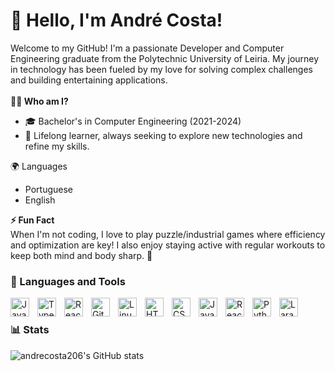 # 👋 Hello, I'm André Costa!
Welcome to my GitHub! I'm a passionate Developer and Computer Engineering graduate from the Polytechnic University of Leiria. 
My journey in technology has been fueled by my love for solving complex challenges and building entertaining applications.
<br><br>
**👨‍💻 Who am I?**
- 🎓 Bachelor's in Computer Engineering (2021-2024)
- 🧠 Lifelong learner, always seeking to explore new technologies and refine my skills.

🌍 Languages
- Portuguese 
- English 

**⚡ Fun Fact** <br>
When I'm not coding, I love to play puzzle/industrial games where efficiency and optimization are key! I also enjoy staying active with regular workouts to keep both mind and body sharp. 💪

### 🧰 Languages and Tools

<img align="left" alt="Java" width="30px" style="padding-right:10px;" src="https://cdn.jsdelivr.net/gh/devicons/devicon/icons/java/java-original.svg"/>
<img align="left" alt="TypeScript" width="30px" style="padding-right:10px;" src="https://cdn.jsdelivr.net/gh/devicons/devicon/icons/typescript/typescript-plain.svg" />
<img align="left" alt="React" width="30px" style="padding-right:10px;" src="https://cdn.jsdelivr.net/gh/devicons/devicon@latest/icons/react/react-original.svg" />
<img align="left" alt="Git" width="30px" style="padding-right:10px;" src="https://cdn.jsdelivr.net/gh/devicons/devicon/icons/git/git-original.svg" />
<img align="left" alt="Linux" width="30px" style="padding-right:10px;" src="https://cdn.jsdelivr.net/gh/devicons/devicon/icons/linux/linux-original.svg" />
<img align="left" alt="HTML" width="30px" style="padding-right:10px;" src="https://cdn.jsdelivr.net/gh/devicons/devicon/icons/html5/html5-plain.svg" />
<img align="left" alt="CSS" width="30px" style="padding-right:10px;" src="https://cdn.jsdelivr.net/gh/devicons/devicon/icons/css3/css3-plain.svg" />
<img align="left" alt="JavaScript" width="30px" style="padding-right:10px;" src="https://cdn.jsdelivr.net/gh/devicons/devicon/icons/javascript/javascript-plain.svg" />
<img align="left" alt="React" width="30px" style="padding-right:10px;" src="https://cdn.jsdelivr.net/gh/devicons/devicon/icons/react/react-original.svg" />
<img align="left" alt="Python" width="30px" style="padding-right:10px;" src="https://cdn.jsdelivr.net/gh/devicons/devicon/icons/python/python-plain.svg" />
<img align="left" alt="Laravel" width="30px" style="padding-right:10px;" src="https://cdn.jsdelivr.net/gh/devicons/devicon@latest/icons/laravel/laravel-original.svg" />

<br />

### 📊 Stats

![andrecosta206's GitHub stats](https://github-readme-stats.vercel.app/api?username=andrecosta206&show_icons=true&theme=gruvbox)


#
<!--<details>
 <summary><h3>👨‍💻 My Coding Journey</h3></summary>
   
-->
